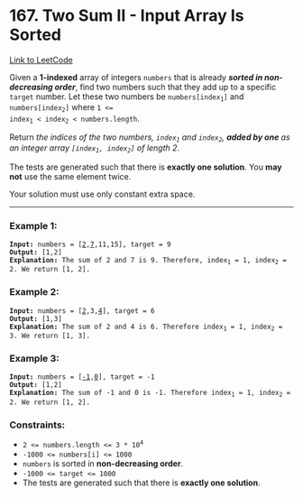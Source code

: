 # 167. Two Sum II - Input Array Is Sorted

[Link to LeetCode](https://leetcode.com/problems/two-sum-ii-input-array-is-sorted/)

Given a **1-indexed** array of integers `numbers` that is already _**sorted in non-decreasing order**_, find two numbers such that they add up to a specific `target` number. Let these two numbers be <code>numbers[index<sub>1</sub>]</code> and <code>numbers[index<sub>2</sub>]</code> where <code>1 <= index<sub>1</sub> < index<sub>2</sub> < numbers.length</code>.

Return _the indices of the two numbers, <code>index<sub>1</sub></code> and <code>index<sub>2</sub></code>, **added by one** as an integer array <code>[index<sub>1</sub>, index<sub>2</sub>]</code> of length 2_.

The tests are generated such that there is **exactly one solution**. You **may not** use the same element twice.

Your solution must use only constant extra space.

---

### Example 1:

<pre><code><strong>Input:</strong> numbers = [<ins>2</ins>,<ins>7</ins>,11,15], target = 9
<strong>Output:</strong> [1,2]
<strong>Explanation:</strong> The sum of 2 and 7 is 9. Therefore, index<sub>1</sub> = 1, index<sub>2</sub> = 2. We return [1, 2].</code></pre>

### Example 2:

<pre><code><strong>Input:</strong> numbers = [<ins>2</ins>,3,<ins>4</ins>], target = 6
<strong>Output:</strong> [1,3]
<strong>Explanation:</strong> The sum of 2 and 4 is 6. Therefore index<sub>1</sub> = 1, index<sub>2</sub> = 3. We return [1, 3].</code></pre>

### Example 3:

<pre><code><strong>Input:</strong> numbers = [<ins>-1</ins>,<ins>0</ins>], target = -1
<strong>Output:</strong> [1,2]
<strong>Explanation:</strong> The sum of -1 and 0 is -1. Therefore index<sub>1</sub> = 1, index<sub>2</sub> = 2. We return [1, 2].</code></pre>

### Constraints:

* <code>2 <= numbers.length <= 3 * 10<sup>4</sup></code>
* `-1000 <= numbers[i] <= 1000`
* `numbers` is sorted in **non-decreasing order**.
* `-1000 <= target <= 1000`
* The tests are generated such that there is **exactly one solution**.